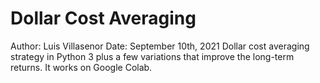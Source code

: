 # Dollar Cost Averaging
Author: Luis Villasenor
Date: September 10th, 2021
Dollar cost averaging strategy in Python 3 plus a few variations that improve the long-term returns.
It works on Google Colab.
